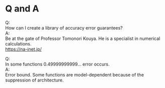 # Q and A
  
Q:  
How can I create a library of accuracy error guarantees?  
A:  
Be at the gate of Professor Tomonori Kouya. He is a specialist in numerical calculations.  
https://na-inet.jp/  

Q:  
In some functions 0.49999999999... error occurs.  
A:  
Error bound. Some functions are model-dependent because of the suppression of architecture.  

